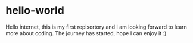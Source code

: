 # hello-world
Hello internet, 
this is my first repisortory and I am looking forward to learn more about coding.
The journey has started, hope I can enjoy it :)
